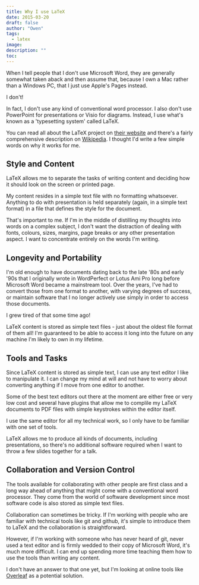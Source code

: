 ```yaml
---
title: Why I use LaTeX
date: 2015-03-20
draft: false
author: "Owen"
tags:
  - latex
image:
description: ""
toc: 
---
```

When I tell people that I don't use Microsoft Word, they are generally somewhat taken aback and then assume that, because I own a Mac rather than a Windows PC, that I just use Apple's Pages instead.

I don't!

In fact, I don't use any kind of conventional word processor. I also don't use PowerPoint for presentations or Visio for diagrams. Instead, I use what's known as a 'typesetting system' called LaTeX.

You can read all about the LaTeX project on [their website](http://www.latex-project.org/) and there's a fairly comprehensive description on [Wikipedia](https://en.wikipedia.org/wiki/LaTeX).
I thought I'd write a few simple words on why it works for me.

## Style and Content

LaTeX allows me to separate the tasks of writing content and deciding how it should look on the screen or printed page.

My content resides in a simple text file with no formatting whatsoever. Anything to do with presentation is held separately (again, in a simple text format) in a file that defines the style for the document.

That's important to me. If I'm in the middle of distilling my thoughts into words on a complex subject, I don't want the distraction of dealing with fonts, colours, sizes, margins, page breaks or any other presentation aspect. I want to concentrate entirely on the words I'm writing.

## Longevity and Portability

I'm old enough to have documents dating back to the late '80s and early '90s that I originally wrote in WordPerfect or Lotus Ami Pro long before Microsoft Word became a mainstream tool. Over the years, I've had to convert those from one format to another, with varying degrees of success, or maintain software that I no longer actively use simply in order to access those documents.

I grew tired of that some time ago!

LaTeX content is stored as simple text files - just about the oldest file format of them all! I'm guaranteed to be able to access it long into the future on any machine I'm likely to own in my lifetime.

## Tools and Tasks

Since LaTeX content is stored as simple text, I can use any text editor I like to manipulate it. I can change my mind at will and not have to worry about converting anything if I move from one editor to another.

Some of the best text editors out there at the moment are either free or very low cost and several have plugins that allow me to complile my LaTeX documents to PDF files with simple keystrokes within the editor itself.

I use the same editor for all my technical work, so I only have to be familiar with one set of tools.

LaTeX allows me to produce all kinds of documents, including presentations, so there's no additional software required when I want to throw a few slides together for a talk.

## Collaboration and Version Control

The tools available for collaborating with other people are first class and a long way ahead of anything that might come with a conventional word processor. They come from the world of software development since most software code is also stored as simple text files.

Collaboration can sometimes be tricky. If I'm working with people who are familiar with technical tools like git and github, it's simple to introduce them to LaTeX and the collaboration is straightforward.

However, if I'm working with someone who has never heard of git, never used a text editor and is firmly wedded to their copy of Microsoft Word, it's much more difficult. I can end up spending more time teaching them how to use the tools than writing any content.

I don't have an answer to that one yet, but I'm looking at online tools like [Overleaf](https://www.overleaf.com/) as a potential solution.
